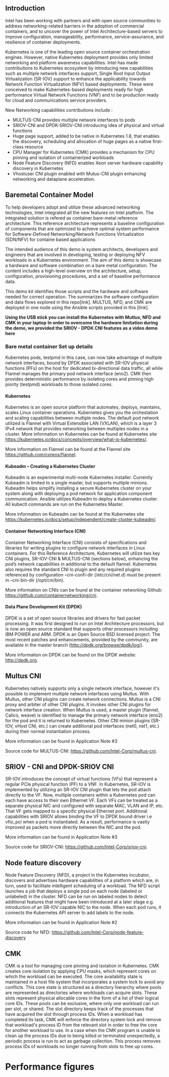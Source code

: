 ## Introduction
Intel has been working with partners and with open source communities to address networking-related  barriers in the adoption of commercial containers, and to uncover the power of Intel Architecture-based servers to improve configuration, manageability, performance, service-assurance, and resilience of container deployments.

Kubernetes is one of the leading open source container orchestration engines. However, native Kubernetes deployment provides only limited networking and platform awareness capabilities. Intel has made contributions to Kubernetes ecosystem by introducing new capabilities such as  multiple network interfaces support, Single Root Input Output Virtualization (SR-IOV) support to enhance the applicability towards Network Function Virtualization (NFV) based deployments. These were conceived to make Kubernetes-based deployments ready for high performance Virtual Network Functions (VNF) and to be production ready for cloud and communications service providers.

New Networking capabilities contributions include :
*	MULTUS-CNI provides multiple network interfaces to pods
*	SRIOV-CNI and DPDK-SRIOV-CNI introducing idea of physical and virtual functions
*	Huge page support, added to be native in Kubernetes 1.8, that enables the discovery, scheduling and allocation of huge pages as a native first-class resource
*	CPU Manager for Kubernetes (CMK) provides a mechanism for CPU pinning and isolation of containerized workloads
*	Node Feature Discovery (NFD) enables Xeon server hardware capability discovery in Kubernetes
*	Vhostuser CNI plugin enabled with Mutus-CNI plugin enhancing networking and dataplane acceleration.

## Baremetal Container Model
To help developers adopt and utilize these advanced networking technologies, Intel integrated all the new features on Intel platform.  The integrated solution is refered as  container bare-metal reference architecture. This  reference architecture represents a baseline configuration of components that are optimized to achieve optimal system performance for Software-Defined Networking/Network Functions Virtualization (SDN/NFV)  for containe based applications

The intended audience of this demo is system architects, developers and engineers that are involved in developing, testing or deploying NFV workloads in a Kubernetes environment. The aim of this demo is showcase a hardware and software combination on a bare metal configuration. The content includes a high-level overview on the architecture, setup, configuration,  provisioning procedures, and a set of baseline performance data.

This demo kit identifies those scripts and the hardware and software needed for correct operation. The summarizes the software configuration and data flows explored in this repo[link]. MULTUS, NFD, and CMK are deployed in one node using the Ansible scripts provided in this [link]. 

**Using the USB stick you can install the Kubernetes with Mutlus, NFD and CMK in your laptop**
**In order to overcome the hardware limitation during the demo, we provided the SRIOV - DPDK CNI features as a video demo here**

### Bare metal container Set up details

Kubernetes pods, testpmd in this case, can now take advantage of multiple network interfaces, bound by DPDK associated with SR-IOV physical functions (PFs) on the host for dedicated bi-directional data traffic, all while Flannel manages the primary pod network interface (eno2). CMK then provides deterministic performance by isolating cores and pinning high piority (testpmd) workloads to those isolated cores.
 

#### Kubernetes

Kubernetes is an open source platform that automates, deploys, maintains, scales Linux container operations. Kubernetes gives you the orchestation and scaling capabilities between multiple nodes. The default pod network utilized is Flannel with Virtual Extensible LAN (VXLAN), which is a layer 3 IPv4 network that provides networking between multiples nodes in a cluster.  More information on Kubernetes can be found at Kubernetes site https://kubernetes.io/docs/concepts/overview/what-is-kubernetes/.

More information on Flannel can be found at the Flannel site https://github.com/coreos/flannel.

#### Kubeadm – Creating a Kubernetes Cluster
Kubeadm is an experimental multi-node Kubernetes installer. Currently Kubeadm is limited to a single master, but supports multiple minions. Kubeadm helps simplify installing a secure Kubernetes cluster on your system along with deploying a pod network for application component communication. Ansible utilizes Kubeadm to deploy a Kubernetes cluster. All kubectl commands are run on the Kubernetes Master.

More information on Kubeadm can be found at the Kubernetes site https://kubernetes.io/docs/setup/independent/create-cluster-kubeadm/.

#### Container Networking Interface (CNI)
Container Networking Interface (CNI) consists of specifications and libraries for writing plugins to configure network interfaces in Linux containers. For this Reference Architecture, Kubernetes will utilize two key CNI plugins, SR-IOV-CNI & MULTUS-CNI (sections below), enhancing the pod’s network capabilities in additional to the default flannel. 
Kubernetes also requires the standard CNI lo plugin and any required plugins referenced by configuration –cni-confi-dir (/etc/cni/net.d) must be present in –cni-bin-dir (/opt/cni/bin).

More information on CNIs can be found at the container networking Github: https://github.com/containernetworking/cni.

#### Data Plane Development Kit (DPDK)
DPDK is a set of open source libraries and drivers for fast packet processing. It was first designed to run on Intel Architecture processors, but is now an open source standard that supports other processors including IBM POWER and ARM. DPDK is an Open Source BSD licensed project. The most recent patches and enhancements, provided by the community, are available in the master branch (http://dpdk.org/browse/dpdk/log/). 

More information on DPDK can be found on the DPDK website: http://dpdk.org.

## Multus CNI

Kubernetes natively supports only a single network interface, however it's possible to implement multiple network interfaces using Multus. With Multus, other CNI plugins can create network connections. Multus is a CNI proxy and arbiter of other CNI plugins. It invokes other CNI plugins for network interface creation. When Multus is used, a master plugin (flannel, Calico, weave) is identified to manage the primary network interface (eno2) for the pod and it is returned to Kubernetes. Other CNI minion plugins (SR-IOV, vHost CNI, etc.) can create additional pod interfaces (net0, net1, etc.) during their normal instantiation process. 

More information can be found in Application Note #3

Source code for MULTUS-CNI: https://github.com/Intel-Corp/multus-cni. 

## SRIOV - CNI and DPDK-SRIOV CNI

SR-IOV introduces the concept of virtual functions (VFs) that represent a regular PCIe physical function (PF) to a VNF.   In Kubernetes, SR-IOV is implemented by utilizing an SR-IOV CNI plugin that lets the pod attach directly to the VF. Now, multiple containers within a Kubernetes pod can each have access to their own Ethernet VF. Each VFs can be treated as a separate physical NIC and configured with separate MAC, VLAN and IP, etc. That VF gets mapped to a specific physical Ethernet port. Additional capabilities with SRIOV allows binding the VF to DPDK bound driver i.e vfio_pci when a pod is instantiated. As a result, performance is vastly improved as packets move directly between the NIC and the pod.

More information can be found in Application Note #3

Source code for SRIOV-CNI: https://github.com/Intel-Corp/sriov-cni.

## Node feature discovery

Node Feature Discovery (NFD), a project in the Kubernetes incubator, discovers and advertises hardware capabilities of a platform which are, in turn, used to facilitate intelligent scheduling of a workload. The NFD script launches a job that deploys a single pod on each node (labeled or unlabeled) in the cluster. NFD can be run on labeled nodes to detect additional features that might have been introduced at a later stage e.g. introduction of an SR-IOV capable NIC to the node. When each pod runs, it connects the Kubernetes API server to add labels to the node.

More information can be found in Application Note #2

Source code for NFD: https://github.com/Intel-Corp/node-feature-discovery

## CMK

CMK is a tool for managing core pinning and isolation in Kubernetes. CMK creates core isolation by applying CPU masks, which represent cores on which the workload can be executed. The core availability state is maintained in a host file system that incorporates a system lock to avoid any conflicts. This core state is structured as a directory hierarchy where pools are represented as directories where workloads can acquire slots. These slots represent physical allocable cores in the form of a list of their logical core IDs. These pools can be exclusive, where only one workload can run per slot, or shared. The slot directory keeps track of the processes that have acquired the slot through process IDs. When a workload has completed its task, CMK will enforce the directory system lock and remove that workload's process ID from the relevant slot in order to free the core for another workload to use. In a case when the CMK program is unable to clean up the process IDs due to being killed or terminated unexpectedly, a periodic process is run to act as garbage collection. This process removes process IDs of workloads no longer running from slots to free up cores. 

# Performance figures
